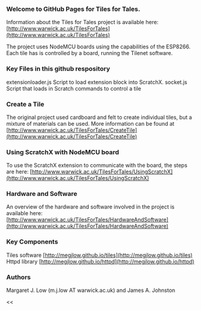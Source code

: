 ### Welcome to GitHub Pages for Tiles for Tales.

Information about the Tiles for Tales project is available here:  [http://www.warwick.ac.uk/TilesForTales](http://www.warwick.ac.uk/TilesForTales)

The project uses NodeMCU boards using the capabilities of the ESP8266.  Each tile has is controlled by a board, running the Tilenet software.  

### Key Files in this github respository

extensionloader.js  Script to load extension block into ScratchX.
socket.js Script that loads in Scratch commands to control a tile

### Create a Tile
The original project used cardboard and felt to create individual tiles, but a mixture of materials can be used.  More information can be found at [http://www.warwick.ac.uk/TilesForTales/CreateTile](http://www.warwick.ac.uk/TilesForTales/CreateTile)

### Using ScratchX with NodeMCU board
To use the ScratchX extension to communicate with the board, the steps are here: [http://www.warwick.ac.uk/TilesForTales/UsingScratchX](http://www.warwick.ac.uk/TilesForTales/UsingScratchX)

### Hardware and Software
An overview of the hardware and software involved in the project is available here:  [http://www.warwick.ac.uk/TilesForTales/HardwareAndSoftware](http://www.warwick.ac.uk/TilesForTales/HardwareAndSoftware)

### Key Components
Tiles software [http://megjlow.github.io/tiles](http://megjlow.github.io/tiles)  
Httpd library [http://megjlow.github.io/httpd](http://megjlow.github.io/httpd)

### Authors
Margaret J. Low (m.j.low AT warwick.ac.uk) and James A. Johnston

<<
